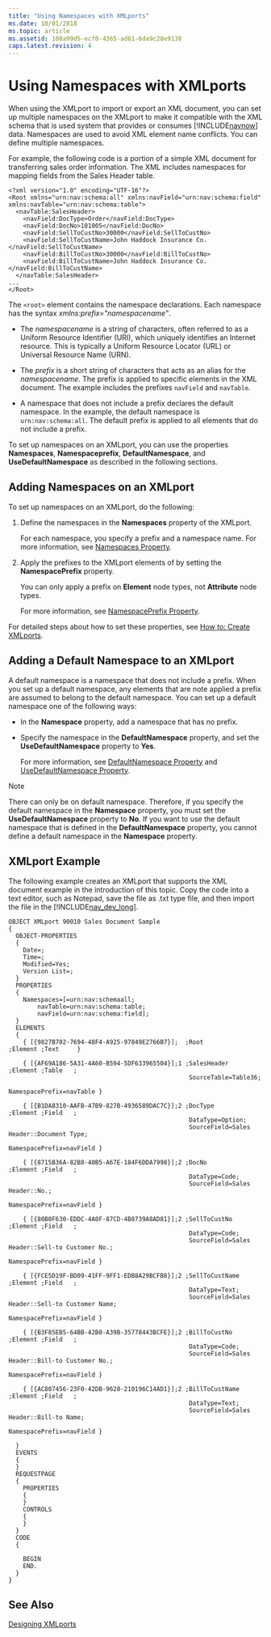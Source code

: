 ```yaml
---
title: "Using Namespaces with XMLports"
ms.date: 10/01/2018
ms.topic: article
ms.assetid: 108a99d5-ecf0-4365-ad61-6da9c28e9138
caps.latest.revision: 4
---
```

# Using Namespaces with XMLports
When using the XMLport to import or export an XML document, you can set up multiple namespaces on the XMLport to make it compatible with the XML schema that is used system that provides or consumes [!INCLUDE[navnow](includes/navnow_md.md)] data. Namespaces are used to avoid XML element name conflicts. You can define multiple namespaces.  
  
 For example, the following code is a portion of a simple XML document for transferring sales order information. The XML includes namespaces for mapping fields from the Sales Header table.  
  
```  
<?xml version="1.0" encoding="UTF-16"?>  
<Root xmlns="urn:nav:schema:all" xmlns:navField="urn:nav:schema:field" xmlns:navTable="urn:nav:schema:table">  
  <navTable:SalesHeader>  
    <navField:DocType>Order</navField:DocType>  
    <navField:DocNo>101005</navField:DocNo>  
    <navField:SellToCustNo>30000</navField:SellToCustNo>  
    <navField:SellToCustName>John Haddock Insurance Co.</navField:SellToCustName>  
    <navField:BillToCustNo>30000</navField:BillToCustNo>  
    <navField:BillToCustName>John Haddock Insurance Co.</navField:BillToCustName>  
  </navTable:SalesHeader>  
...  
</Root>  
```  
  
 The `<root>` element contains the namespace declarations. Each namespace has the syntax *xmlns:prefix="namespacename"*.  
  
-   The *namespacename* is a string of characters, often referred to as a Uniform Resource Identifier \(URI\), which uniquely identifies an Internet resource. This is typically a Uniform Resource Locator \(URL\) or Universal Resource Name \(URN\).  
  
-   The *prefix* is a short string of characters that acts as an alias for the *namespacename*. The prefix is applied to specific elements in the XML document. The example includes the prefixes `navField` and `navTable`.  
  
-   A namespace that does not include a prefix declares the default namespace. In the example, the default namespace is `urn:nav:schema:all`. The default prefix is applied to all elements that do not include a prefix.  
  
 To set up namespaces on an XMLport, you can use the properties **Namespaces**, **Namespaceprefix**, **DefaultNamespace**, and **UseDefaultNamespace** as described in the following sections.  
  
## Adding Namespaces on an XMLport  
 To set up namespaces on an XMLport, do the following:  
  
1.  Define the namespaces in the **Namespaces** property of the XMLport.  
  
     For each namespace, you specify a prefix and a namespace name. For more information, see [Namespaces Property](Namespaces-Property.md).  
  
2.  Apply the prefixes to the XMLport elements of by setting the **NamespacePrefix** property.  
  
     You can only apply a prefix on **Element** node types, not **Attribute** node types.  
  
     For more information, see [NamespacePrefix Property](NamespacePrefix-Property.md).  
  
 For detailed steps about how to set these properties, see [How to: Create XMLports](How-to--Create-XMLports.md).  
  
## Adding a Default Namespace to an XMLport  
 A default namespace is a namespace that does not include a prefix. When you set up a default namespace, any elements that are note applied a prefix are assumed to belong to the default namespace. You can set up a default namespace one of the following ways:  
  
-   In the **Namespace** property, add a namespace that has no prefix.  
  
-   Specify the namespace in the **DefaultNamespace** property, and set the **UseDefaultNamespace** property to **Yes**.  
  
     For more information, see [DefaultNamespace Property](DefaultNamespace-Property.md) and [UseDefaultNamespace Property](UseDefaultNamespace-Property.md).  
  
> [!NOTE]  
>  There can only be on default namespace. Therefore, if you specify the default namespace in the **Namespace** property, you must set the **UseDefaultNamespace** property to **No**. If you want to use the default namespace that is defined in the **DefaultNamespace** property, you cannot define a default namespace in the **Namespace** property.  
  
## XMLport Example  
 The following example creates an XMLport that supports the XML document example in the introduction of this topic. Copy the code into a text editor, such as Notepad, save the file as .txt type file, and then import the file in the [!INCLUDE[nav_dev_long](includes/nav_dev_long_md.md)].  
  
```  
OBJECT XMLport 90010 Sales Document Sample  
{  
  OBJECT-PROPERTIES  
  {  
    Date=;  
    Time=;  
    Modified=Yes;  
    Version List=;  
  }  
  PROPERTIES  
  {  
    Namespaces=[=urn:nav:schemaall;  
        navTable=urn:nav:schema:table;  
        navField=urn:nav:schema:field];  
  }  
  ELEMENTS  
  {  
    { [{9827B702-7694-48F4-A925-97849E2766B7}];  ;Root                ;Element ;Text     }  
  
    { [{AF69A186-5A31-4A60-B594-5DF633965504}];1 ;SalesHeader         ;Element ;Table   ;  
                                                  SourceTable=Table36;  
                                                  NamespacePrefix=navTable }  
  
    { [{B1DA8310-AAFB-47B9-827B-4936589DAC7C}];2 ;DocType             ;Element ;Field   ;  
                                                  DataType=Option;  
                                                  SourceField=Sales Header::Document Type;  
                                                  NamespacePrefix=navField }  
  
    { [{8715B36A-82B8-40B5-A67E-184F6DDA7998}];2 ;DocNo               ;Element ;Field   ;  
                                                  DataType=Code;  
                                                  SourceField=Sales Header::No.;  
                                                  NamespacePrefix=navField }  
  
    { [{80B0F630-EDDC-4A0F-87CD-4B8739A8AD81}];2 ;SellToCustNo        ;Element ;Field   ;  
                                                  DataType=Code;  
                                                  SourceField=Sales Header::Sell-to Customer No.;  
                                                  NamespacePrefix=navField }  
  
    { [{FCE5D19F-BD09-41FF-9FF1-EDB8A29BCFB8}];2 ;SellToCustName      ;Element ;Field   ;  
                                                  DataType=Text;  
                                                  SourceField=Sales Header::Sell-to Customer Name;  
                                                  NamespacePrefix=navField }  
  
    { [{B3F85EB5-64BB-42B0-A39B-35778443BCFE}];2 ;BillToCustNo        ;Element ;Field   ;  
                                                  DataType=Code;  
                                                  SourceField=Sales Header::Bill-to Customer No.;  
                                                  NamespacePrefix=navField }  
  
    { [{AC807456-23F0-42DB-9628-210196C14AD1}];2 ;BillToCustName      ;Element ;Field   ;  
                                                  DataType=Text;  
                                                  SourceField=Sales Header::Bill-to Name;  
                                                  NamespacePrefix=navField }  
  
  }  
  EVENTS  
  {  
  }  
  REQUESTPAGE  
  {  
    PROPERTIES  
    {  
    }  
    CONTROLS  
    {  
    }  
  }  
  CODE  
  {  
  
    BEGIN  
    END.  
  }  
}  
```  
  
## See Also  
 [Designing XMLports](Designing-XMLports.md)
